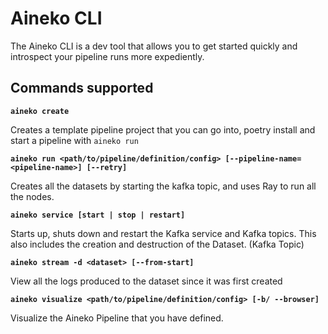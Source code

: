 # Aineko CLI

The Aineko CLI is a dev tool that allows you to get started quickly and introspect your pipeline runs more expediently.&#x20;

## Commands supported&#x20;

**`aineko create`**&#x20;

Creates a template pipeline project that you can go into, poetry install and start a pipeline with `aineko run`&#x20;

**`aineko run <path/to/pipeline/definition/config> [--pipeline-name=<pipeline-name>] [--retry]`**

Creates all the datasets by starting the kafka topic, and uses Ray to run all the nodes.&#x20;

**`aineko service [start | stop | restart]`**

Starts up, shuts down and restart the Kafka service and Kafka topics. This also includes the creation and destruction of the Dataset. (Kafka Topic)&#x20;

**`aineko stream -d <dataset> [--from-start]`**

View all the logs produced to the dataset since it was first created

**`aineko visualize <path/to/pipeline/definition/config> [-b/ --browser]`**

Visualize the Aineko Pipeline that you have defined.&#x20;
